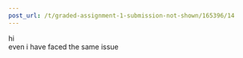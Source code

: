 ```yaml
---
post_url: /t/graded-assignment-1-submission-not-shown/165396/14
---
```

hi  
even i have faced the same issue